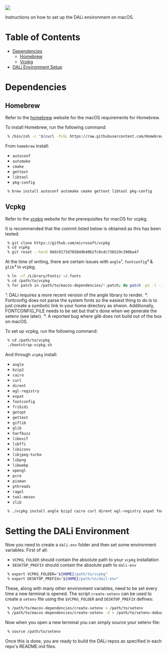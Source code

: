 <img src="https://dalihub.github.io/images/DaliLogo320x200.png">

Instructions on how to set up the DALi environment on macOS.

# Table of Contents

   * [Dependencies](#dependencies)
      * [Homebrew](#homebrew)
      * [Vcpkg](#vcpkg)
   * [DALi Environment Setup](#dali-environment-setup)

# Dependencies

## Homebrew

Refer to the [homebrew](https://docs.brew.sh/Installation.html) website for the macOS requirements for Homebrew.

To install Homebrew, run the following command:
```zsh
 % /bin/zsh -c "$(curl -fsSL https://raw.githubusercontent.com/Homebrew/install/HEAD/install.sh)"
```

From `homebrew` install:
 - `autoconf`
 - `automake`
 - `cmake`
 - `gettext`
 - `libtool`
 - `pkg-config`
```zsh
 % brew install autoconf automake cmake gettext libtool pkg-config
```

## Vcpkg

Refer to the [vcpkg](https://github.com/Microsoft/vcpkg#quick-start-unix) website for the prerequisites for macOS for vcpkg.

It is recommended that the commit listed below is obtained as this has been tested:
```zsh
 % git clone https://github.com/microsoft/vcpkg
 % cd vcpkg
 % git reset --hard 9ddc9173d7858ddb40b2fc0cdc73b529c390ba47
```

At the time of writing, there are certain issues with `angle`_¹_, `fontconfig`_²_ & `glib`_³_ in vcpkg.
```zsh
 % ln -sf /Library/Fonts/ ~/.fonts
 % cd /path/to/vcpkg
 % for patch in /path/to/macos-dependencies/*.patch; do patch -p1 -l -i $patch; done
```

_¹_: DALi requires a more recent version of the angle library to render.
_²_: Fontconfig does not parse the system fonts so the easiest thing to do is to just create a symbolic link in your home directory as shwon.
     Additionally, FONTCONFIG_FILE needs to be set but that's done when we generate the setenv (see later).
_³_: A reported bug where glib does not build out of the box on macOS.

To set up vcpkg, run the following command:
```zsh
 % cd /path/to/vcpkg
 ./bootstrap-vcpkg.sh
```

And through `vcpkg` install:
 - `angle`
 - `bzip2`
 - `cairo`
 - `curl`
 - `dirent`
 - `egl-registry`
 - `expat`
 - `fontconfig`
 - `fribidi`
 - `getopt`
 - `gettext`
 - `giflib`
 - `glib`
 - `harfbuzz`
 - `libexif`
 - `libffi`
 - `libiconv`
 - `libjpeg-turbo`
 - `libpng`
 - `libwebp`
 - `opengl`
 - `pcre`
 - `pixman`
 - `pthreads`
 - `ragel`
 - `tool-meson`
 - `zlib`
```zsh
 % ./vcpkg install angle bzip2 cairo curl dirent egl-registry expat fontconfig fribidi getopt gettext giflib glib harfbuzz libexif libffi libiconv libjpeg-turbo libpng libwebp opengl pcre pixman pthreads ragel tool-meson zlib
```

# Setting the DALi Environment
Now you need to create a `dali-env` folder and then set some environment variables.
First of all:
- `VCPKG_FOLDER` should contain the absolute path to your `vcpkg` installation
- `DESKTOP_PREFIX` should contain the absolute path to `dali-env`
```zsh
 % export VCPKG_FOLDER="${HOME}/path/to/vcpkg"
 % export DESKTOP_PREFIX="${HOME}/path/to/dail-env"
```

These, along with many other environment variables, need to be set every time a new terminal is opened.
The script `create-setenv` can be used to create a `setenv` file using the `$VCPKG_FOLDER` and `DESKTOP_PREFIX` defines:
```zsh
 % /path/to/macos-dependencies/create-setenv > /path/to/setenv
 % /path/to/macos-dependencies/create-setenv -d > /path/to/setenv-debug
```

Now when you open a new terminal you can simply source your setenv file:
```zsh
 % source /path/to/setenv
```

Once this is done, you are ready to build the DALi repos as specified in each repo's README.md files.
